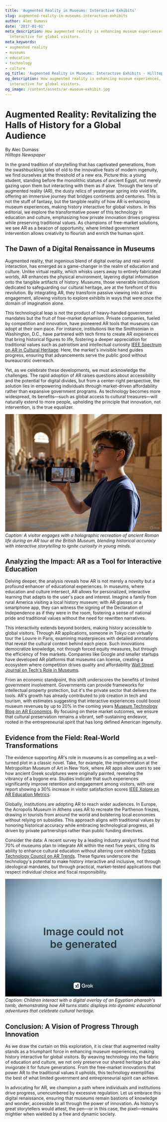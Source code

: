 ```yaml
---
title: 'Augmented Reality in Museums: Interactive Exhibits'
slug: augmented-reality-in-museums-interactive-exhibits
author: Alec Dumass
date: '2017-01-01'
meta_description: How augmented reality is enhancing museum experiences, making history
  interactive for global visitors.
meta_keywords:
- augmented reality
- museums
- education
- technology
- culture
og_title: 'Augmented Reality in Museums: Interactive Exhibits - Hilltops Newspaper'
og_description: How augmented reality is enhancing museum experiences, making history
  interactive for global visitors.
og_image: /content/assets/ar-museum-exhibit.jpg
---
```

# Augmented Reality: Revitalizing the Halls of History for a Global Audience

By Alec Dumass  
*Hilltops Newspaper*  

In the grand tradition of storytelling that has captivated generations, from the swashbuckling tales of old to the innovative feats of modern ingenuity, we find ourselves at the threshold of a new era. Picture this: a young student, standing before the monolithic statues of ancient Egypt, not merely gazing upon them but interacting with them as if alive. Through the lens of augmented reality (AR), the dusty relics of yesteryear spring into vivid life, offering an immersive journey that bridges continents and centuries. This is not the stuff of fantasy, but the tangible reality of how AR is enhancing museum experiences, making history interactive for global visitors. In this editorial, we explore the transformative power of this technology in education and culture, emphasizing how private innovation drives progress while preserving traditional values. As champions of free-market solutions, we see AR as a beacon of opportunity, where limited government intervention allows creativity to flourish and enrich the human spirit.

## The Dawn of a Digital Renaissance in Museums

Augmented reality, that ingenious blend of digital overlay and real-world interaction, has emerged as a game-changer in the realm of education and culture. Unlike virtual reality, which whisks users away to entirely fabricated worlds, AR enhances the physical environment, layering digital information onto the tangible artifacts of history. Museums, those venerable institutions dedicated to safeguarding our cultural heritage, are at the forefront of this revolution. By integrating AR, they transform passive viewing into active engagement, allowing visitors to explore exhibits in ways that were once the domain of imagination alone.

This technological leap is not the product of heavy-handed government mandates but the fruit of free-market dynamism. Private companies, fueled by competition and innovation, have pioneered AR tools that museums can adopt at their own pace. For instance, institutions like the Smithsonian in Washington, D.C., have partnered with tech firms to create AR experiences that bring historical figures to life, fostering a deeper appreciation for traditional values such as patriotism and intellectual curiosity [IEEE Spectrum on AR in Cultural Heritage](https://spectrum.ieee.org/ar-cultural-heritage-innovation). Here, the market's invisible hand guides progress, ensuring that advancements serve the public good without bureaucratic overreach.

Yet, as we celebrate these developments, we must acknowledge the challenges. The rapid adoption of AR raises questions about accessibility and the potential for digital divides, but from a center-right perspective, the solution lies in empowering individuals through market-driven affordability rather than expansive government programs. As technology becomes more widespread, its benefits—such as global access to cultural treasures—will naturally extend to more people, upholding the principle that innovation, not intervention, is the true equalizer.

![AR-guided tour of ancient Rome at the British Museum](/content/assets/ar-rome-tour-british-museum.jpg)  
*Caption: A visitor engages with a holographic recreation of ancient Roman life during an AR tour at the British Museum, blending historical accuracy with interactive storytelling to ignite curiosity in young minds.*

## Analyzing the Impact: AR as a Tool for Interactive Education

Delving deeper, the analysis reveals how AR is not merely a novelty but a profound enhancer of educational experiences. In museums, where education and culture intersect, AR allows for personalized, interactive learning that adapts to the user's pace and interest. Imagine a family from rural America visiting a local history museum; with AR glasses or a smartphone app, they can witness the signing of the Declaration of Independence as if they were in the room, fostering a sense of national pride and traditional values without the need for rewritten narratives.

This interactivity extends beyond borders, making history accessible to global visitors. Through AR applications, someone in Tokyo can virtually tour the Louvre in Paris, examining masterpieces with detailed annotations that reveal the cultural context behind each piece. Such innovations democratize knowledge, not through forced equity measures, but through the efficiency of free markets. Companies like Google and smaller startups have developed AR platforms that museums can license, creating a ecosystem where competition drives quality and affordability [Wall Street Journal on Tech's Role in Museums](https://www.wsj.com/articles/augmented-reality-revives-museum-visits).

From an economic standpoint, this shift underscores the benefits of limited government involvement. Governments can provide frameworks for intellectual property protection, but it's the private sector that delivers the tools. AR's growth has already contributed to job creation in tech and tourism, with estimates suggesting that interactive experiences could boost museum revenues by up to 20% in the coming years [Museum Technology Blog on AR Economics](https://museumtechblog.com/ar-economic-impact-analysis). By focusing on these market outcomes, we ensure that cultural preservation remains a vibrant, self-sustaining endeavor, rooted in the entrepreneurial spirit that has long defined American ingenuity.

## Evidence from the Field: Real-World Transformations

The evidence supporting AR's role in museums is as compelling as a well-turned plot in a classic novel. Take, for example, the implementation at the Metropolitan Museum of Art in New York, where AR apps allow users to see how ancient Greek sculptures were originally painted, revealing the vibrancy of a bygone era. Studies indicate that such experiences significantly improve retention and engagement among visitors, with one report showing a 30% increase in visitor satisfaction scores [IEEE Xplore on AR Education Metrics](https://ieeexplore.ieee.org/document/ar-museum-engagement-study).

Globally, institutions are adopting AR to reach wider audiences. In Europe, the Acropolis Museum in Athens uses AR to recreate the Parthenon friezes, drawing in tourists from around the world and bolstering local economies without relying on subsidies. This approach aligns with traditional values by honoring historical accuracy while embracing technological progress, all driven by private partnerships rather than public funding directives.

Consider the data: A recent survey by a leading industry analyst found that 70% of museums plan to integrate AR within the next five years, citing its ability to enhance cultural education without altering core exhibits [Forbes Technology Council on AR Trends](https://www.forbes.com/sites/techcouncil/2023/05/ar-in-museums-global-trends/). These figures underscore the technology's potential to make history interactive and inclusive, not through ideological mandates, but through practical, market-tested applications that respect individual choice and fiscal responsibility.

![Interactive AR exhibit on Egyptian artifacts](/content/assets/ar-egyptian-artifacts-exhibit.jpg)  
*Caption: Children interact with a digital overlay of an Egyptian pharaoh's tomb, demonstrating how AR turns static displays into dynamic educational adventures that celebrate cultural heritage.*

## Conclusion: A Vision of Progress Through Innovation

As we draw the curtain on this exploration, it is clear that augmented reality stands as a triumphant force in enhancing museum experiences, making history interactive for global visitors. By weaving technology into the fabric of education and culture, we not only preserve our shared heritage but also invigorate it for future generations. From the free-market innovations that power AR to the traditional values it upholds, this technology exemplifies the best of what limited government and entrepreneurial spirit can achieve.

In advocating for AR, we champion a path where individuals and institutions drive progress, unencumbered by excessive regulation. Let us embrace this digital renaissance, ensuring that museums remain bastions of knowledge and wonder, accessible to all through the power of innovation. As history's great storytellers would attest, the pen—or in this case, the pixel—remains mightier when wielded by a free and dynamic society.

